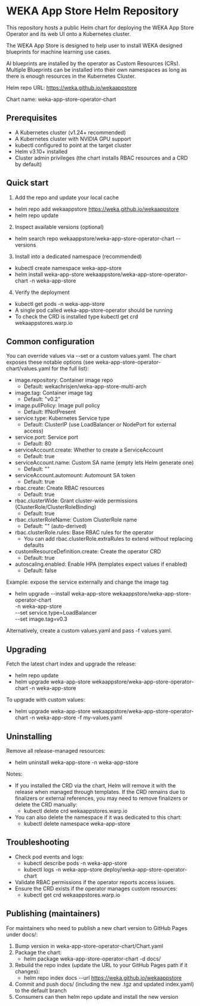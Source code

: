 # WEKA App Store Helm Repository

This repository hosts a public Helm chart for deploying the WEKA App Store Operator and its web UI onto a Kubernetes cluster.

The WEKA App Store is designed to help user to install WEKA designed blueprints for machine learning use cases.

AI blueprints are installed by the operator as Custom Resources (CRs). Multiple Blueprints can be installed into their own namespaces as long as there is enough resources in the Kubernetes Cluster.

Helm repo URL: https://weka.github.io/wekaappstore

Chart name: weka-app-store-operator-chart


## Prerequisites
- A Kubernetes cluster (v1.24+ recommended)
- A Kubernetes cluster with NVIDIA GPU support
- kubectl configured to point at the target cluster
- Helm v3.10+ installed
- Cluster admin privileges (the chart installs RBAC resources and a CRD by default)


## Quick start
1) Add the repo and update your local cache
- helm repo add wekaappstore https://weka.github.io/wekaappstore
- helm repo update

2) Inspect available versions (optional)
- helm search repo wekaappstore/weka-app-store-operator-chart --versions

3) Install into a dedicated namespace (recommended)
- kubectl create namespace weka-app-store
- helm install weka-app-store wekaappstore/weka-app-store-operator-chart -n weka-app-store

4) Verify the deployment
- kubectl get pods -n weka-app-store
- A single pod called weka-app-store-operator should be running
- To check the CRD is installed type kubectl get crd wekaappstores.warp.io

## Common configuration
You can override values via --set or a custom values.yaml. The chart exposes these notable options (see weka-app-store-operator-chart/values.yaml for the full list):

- image.repository: Container image repo
  - Default: wekachrisjen/weka-app-store-multi-arch
- image.tag: Container image tag
  - Default: "v0.2"
- image.pullPolicy: Image pull policy
  - Default: IfNotPresent
- service.type: Kubernetes Service type
  - Default: ClusterIP (use LoadBalancer or NodePort for external access)
- service.port: Service port
  - Default: 80
- serviceAccount.create: Whether to create a ServiceAccount
  - Default: true
- serviceAccount.name: Custom SA name (empty lets Helm generate one)
  - Default: ""
- serviceAccount.automount: Automount SA token
  - Default: true
- rbac.create: Create RBAC resources
  - Default: true
- rbac.clusterWide: Grant cluster-wide permissions (ClusterRole/ClusterRoleBinding)
  - Default: true
- rbac.clusterRoleName: Custom ClusterRole name
  - Default: "" (auto-derived)
- rbac.clusterRole.rules: Base RBAC rules for the operator
  - You can add rbac.clusterRole.extraRules to extend without replacing defaults
- customResourceDefinition.create: Create the operator CRD
  - Default: true
- autoscaling.enabled: Enable HPA (templates expect values if enabled)
  - Default: false

Example: expose the service externally and change the image tag
- helm upgrade --install weka-app-store wekaappstore/weka-app-store-operator-chart \
  -n weka-app-store \
  --set service.type=LoadBalancer \
  --set image.tag=v0.3

Alternatively, create a custom values.yaml and pass -f values.yaml.


## Upgrading
Fetch the latest chart index and upgrade the release:
- helm repo update
- helm upgrade weka-app-store wekaappstore/weka-app-store-operator-chart -n weka-app-store

To upgrade with custom values:
- helm upgrade weka-app-store wekaappstore/weka-app-store-operator-chart -n weka-app-store -f my-values.yaml


## Uninstalling
Remove all release-managed resources:
- helm uninstall weka-app-store -n weka-app-store

Notes:
- If you installed the CRD via the chart, Helm will remove it with the release when managed through templates. If the CRD remains due to finalizers or external references, you may need to remove finalizers or delete the CRD manually:
  - kubectl delete crd wekaappstores.warp.io
- You can also delete the namespace if it was dedicated to this chart:
  - kubectl delete namespace weka-app-store


## Troubleshooting
- Check pod events and logs:
  - kubectl describe pods -n weka-app-store
  - kubectl logs -n weka-app-store deploy/weka-app-store-operator-chart
- Validate RBAC permissions if the operator reports access issues.
- Ensure the CRD exists if the operator manages custom resources:
  - kubectl get crd wekaappstores.warp.io

## Publishing (maintainers)
For maintainers who need to publish a new chart version to GitHub Pages under docs/:
1) Bump version in weka-app-store-operator-chart/Chart.yaml
2) Package the chart:
   - helm package weka-app-store-operator-chart -d docs/
3) Rebuild the repo index (update the URL to your GitHub Pages path if it changes):
   - helm repo index docs --url https://weka.github.io/wekaappstore
4) Commit and push docs/ (including the new .tgz and updated index.yaml) to the default branch
5) Consumers can then helm repo update and install the new version
